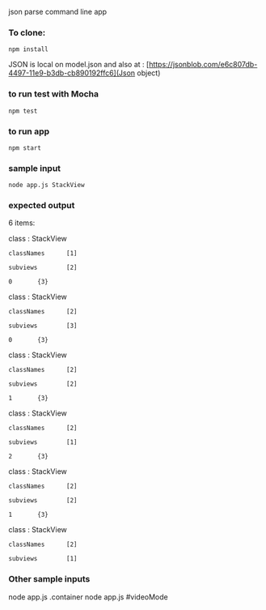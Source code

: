 json parse command line app

### To clone: 

```
npm install
```


JSON is local on model.json and also at :
[https://jsonblob.com/e6c807db-4497-11e9-b3db-cb890192ffc6](Json object)

### to run test with Mocha

```
npm test
```

### to run app
```
npm start
```
### sample input
```
node app.js StackView
```

### expected output
6 items:

class	:	StackView
		
	classNames		[1]
		
	subviews		[2]
		
	0		{3}
		
class	:	StackView
		
	classNames		[2]
		
	subviews		[3]
		
	0		{3}
		
class	:	StackView
		
	classNames		[2]
		
	subviews		[2]
		
	1		{3}
		
class	:	StackView
		
	classNames		[2]
		
	subviews		[1]
		
	2		{3}
		
class	:	StackView
		
	classNames		[2]
		
	subviews		[2]
		
	1		{3}
		
class	:	StackView
		
	classNames		[2]
		
	subviews		[1]


### Other sample inputs
node app.js .container
node app.js #videoMode

